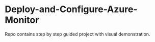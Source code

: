 # Deploy-and-Configure-Azure-Monitor
Repo contains step by step guided project with visual demonstration.
